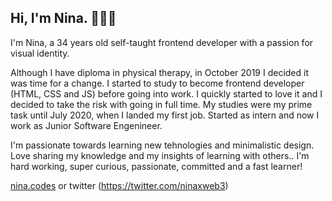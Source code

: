 ## Hi, I'm Nina. 👩🏻‍💻

I'm Nina, a 34 years old self-taught frontend developer with a passion for visual identity.

Although I have diploma in physical therapy, in October 2019 I decided it was time for a change. I started to study to become frontend developer (HTML, CSS and JS) before going into work. I quickly started to love it and I decided to take the risk with going in full time. My studies were my prime task until July 2020, when I landed my first job. Started as intern and now I work as Junior Software Engenineer. 

I'm passionate towards learning new tehnologies and minimalistic design. Love sharing my knowledge and my insights of learning with others.. I'm hard working, super curious, passionate, committed and a fast learner!

[nina.codes](https://instagram.com/nina.codes) or twitter (https://twitter.com/ninaxweb3)
